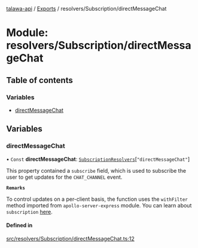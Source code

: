 [talawa-api](../README.md) / [Exports](../modules.md) / resolvers/Subscription/directMessageChat

# Module: resolvers/Subscription/directMessageChat

## Table of contents

### Variables

- [directMessageChat](resolvers_Subscription_directMessageChat.md#directmessagechat)

## Variables

### directMessageChat

• `Const` **directMessageChat**: [`SubscriptionResolvers`](types_generatedGraphQLTypes.md#subscriptionresolvers)[``"directMessageChat"``]

This property contained a `subscribe` field, which is used to subscribe
the user to get updates for the `CHAT_CHANNEL` event.

**`Remarks`**

To control updates on a per-client basis, the function uses the `withFilter`
method imported from `apollo-server-express` module.
You can learn about `subscription` [here](https://www.apollographql.com/docs/apollo-server/data/subscriptions/).

#### Defined in

[src/resolvers/Subscription/directMessageChat.ts:12](https://github.com/Nitya-Pasrija/talawa-api/blob/d3a6af9/src/resolvers/Subscription/directMessageChat.ts#L12)
